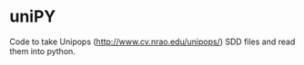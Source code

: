 uniPY
=======

Code to take Unipops (http://www.cv.nrao.edu/unipops/) SDD files and 
read them into python.
